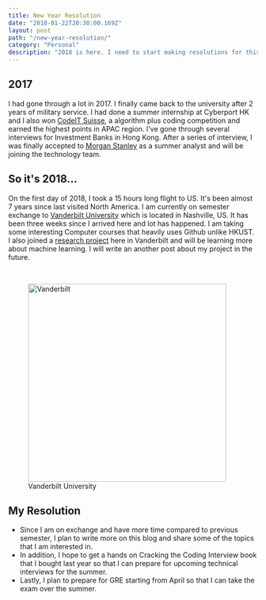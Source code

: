 ```yaml
---
title: New Year Resolution
date: "2018-01-22T20:30:00.169Z"
layout: post
path: "/new-year-resolution/"
category: "Personal"
description: "2018 is here. I need to start making resolutions for this year!"
---
```


## 2017
I had gone through a lot in 2017. I finally came back to the university after 2 years of military service. I had done a summer internship at Cyberport HK and I also won [CodeIT Suisse](https://www.credit-suisse.com/careers/en/career-opportunities/recruitment-technology-microsite/technology-buzz/launch-2017-codeit-suisse.html), a algorithm plus coding competition and earned the highest points in APAC region.
I've gone through several interviews for Investment Banks in Hong Kong. After a series of interview, I was finally accepted to [Morgan Stanley](https://www.morganstanley.com/people-opportunities/students-graduates/programs/technology/summer-analyst-asia-pacific) as a summer analyst and will be joining the technology team.  

## So it's 2018...
On the first day of 2018, I took a 15 hours long flight to US. It's been almost 7 years since last visited North America. I am currently on semester exchange to [Vanderbilt University](https://www.vanderbilt.edu/) which is located in Nashville, US. It has been three weeks since I arrived here and lot has happened. I am taking some interesting Computer courses that heavily uses Github unlike HKUST. I also joined a [research project](https://my.vanderbilt.edu/aivaslab/) here in Vanderbilt and will be learning more about machine learning. I will write an another post about my project in the future.

<br/>

<figure class="floatCenter">
	<img style="height: 400px; " src="./Nashville.jpg" alt="Vanderbilt">
  <figcaption>Vanderbilt University</figcaption>
</figure>


## My Resolution
<ul>
  <li>
    Since I am on exchange and have more time compared to previous semester, I plan to
    write more on this blog and share some of the topics that I am interested in.
  </li>
  <li>
    In addition, I hope to get a hands on Cracking the Coding Interview book that I bought last year so that I can prepare for upcoming technical interviews for the summer.
  </li>
  <li>
    Lastly, I plan to prepare for GRE starting from April so that I can take the exam over the summer.
  </li>
</ul>
